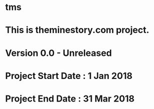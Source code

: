 # tms
# This is theminestory.com project.
# Version 0.0 - Unreleased
# Project Start Date : 1 Jan 2018
# Project End Date : 31 Mar 2018 